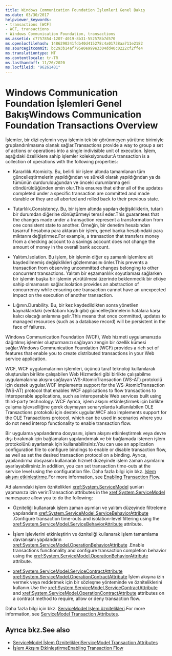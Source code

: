 ```yaml
---
title: Windows Communication Foundation İşlemleri Genel Bakış
ms.date: 03/30/2017
helpviewer_keywords:
- transactions [WCF]
- WCF, transactions
- Windows Communication Foundation, transactions
ms.assetid: c7757854-1207-4019-8b31-552578b7d570
ms.openlocfilehash: 1486290241fdb40d415278c4a01738aa711e2182
ms.sourcegitcommit: bc293b14af795e0e999e3304dd40c0222cf2ffe4
ms.translationtype: MT
ms.contentlocale: tr-TR
ms.lasthandoff: 11/26/2020
ms.locfileid: "96261481"
---
```

# <a name="windows-communication-foundation-transactions-overview"></a><span data-ttu-id="d79c7-102">Windows Communication Foundation İşlemleri Genel Bakış</span><span class="sxs-lookup"><span data-stu-id="d79c7-102">Windows Communication Foundation Transactions Overview</span></span>

<span data-ttu-id="d79c7-103">İşlemler, bir dizi eylemin veya işlemin tek bir görünmeyen yürütme birimiyle gruplandırılmasına olanak sağlar.</span><span class="sxs-lookup"><span data-stu-id="d79c7-103">Transactions provide a way to group a set of actions or operations into a single indivisible unit of execution.</span></span> <span data-ttu-id="d79c7-104">İşlem, aşağıdaki özelliklere sahip işlemler koleksiyonudur:</span><span class="sxs-lookup"><span data-stu-id="d79c7-104">A transaction is a collection of operations with the following properties:</span></span>  
  
- <span data-ttu-id="d79c7-105">Kararlılık.</span><span class="sxs-lookup"><span data-stu-id="d79c7-105">Atomicity.</span></span> <span data-ttu-id="d79c7-106">Bu, belirli bir işlem altında tamamlanan tüm güncelleştirmelerin yapıldığından ve sürekli olarak yapıldığından ya da tümünün durdurulduğundan ve önceki durumlarına geri döndürüldüğünden emin olur.</span><span class="sxs-lookup"><span data-stu-id="d79c7-106">This ensures that either all of the updates completed under a specific transaction are committed and made durable or they are all aborted and rolled back to their previous state.</span></span>  
  
- <span data-ttu-id="d79c7-107">Tutarlılık.</span><span class="sxs-lookup"><span data-stu-id="d79c7-107">Consistency.</span></span> <span data-ttu-id="d79c7-108">Bu, bir işlem altında yapılan değişikliklerin, tutarlı bir durumdan diğerine dönüştürmeyi temsil eder.</span><span class="sxs-lookup"><span data-stu-id="d79c7-108">This guarantees that the changes made under a transaction represent a transformation from one consistent state to another.</span></span> <span data-ttu-id="d79c7-109">Örneğin, bir denetim hesabından tasarruf hesabına para aktaran bir işlem, genel banka hesabındaki para miktarını değiştirmez.</span><span class="sxs-lookup"><span data-stu-id="d79c7-109">For example, a transaction that transfers money from a checking account to a savings account does not change the amount of money in the overall bank account.</span></span>  
  
- <span data-ttu-id="d79c7-110">Yalıtım.</span><span class="sxs-lookup"><span data-stu-id="d79c7-110">Isolation.</span></span> <span data-ttu-id="d79c7-111">Bu işlem, bir işlemin diğer eş zamanlı işlemlere ait kaydedilmemiş değişiklikleri gözlemmasını önler.</span><span class="sxs-lookup"><span data-stu-id="d79c7-111">This prevents a transaction from observing uncommitted changes belonging to other concurrent transactions.</span></span> <span data-ttu-id="d79c7-112">Yalıtım bir eşzamanlılık soyutlaması sağlarken bir işlemin başka bir işlemin yürütülmesi üzerinde beklenmedik bir etkiye sahip olmamasını sağlar.</span><span class="sxs-lookup"><span data-stu-id="d79c7-112">Isolation provides an abstraction of concurrency while ensuring one transaction cannot have an unexpected impact on the execution of another transaction.</span></span>  
  
- <span data-ttu-id="d79c7-113">Lığının.</span><span class="sxs-lookup"><span data-stu-id="d79c7-113">Durability.</span></span> <span data-ttu-id="d79c7-114">Bu, bir kez kaydedildikten sonra yönetilen kaynaklardaki (veritabanı kaydı gibi) güncelleştirmelerin hatalara karşı kalıcı olacağı anlamına gelir.</span><span class="sxs-lookup"><span data-stu-id="d79c7-114">This means that once committed, updates to managed resources (such as a database record) will be persistent in the face of failures.</span></span>  
  
 <span data-ttu-id="d79c7-115">Windows Communication Foundation (WCF), Web hizmeti uygulamanızda dağıtılmış işlemler oluşturmanızı sağlayan zengin bir özellik kümesi sağlar.</span><span class="sxs-lookup"><span data-stu-id="d79c7-115">Windows Communication Foundation (WCF) provides a rich set of features that enable you to create distributed transactions in your Web service application.</span></span>  
  
 <span data-ttu-id="d79c7-116">WCF, WCF uygulamalarının işlemleri, üçüncü taraf teknoloji kullanılarak oluşturulan birlikte çalışabilen Web Hizmetleri gibi birlikte çalışabilme uygulamalarına akışını sağlayan WS-AtomicTransaction (WS-AT) protokolü için destek uygular.</span><span class="sxs-lookup"><span data-stu-id="d79c7-116">WCF implements support for the WS-AtomicTransaction (WS-AT) protocol that enables WCF applications to flow transactions to interoperable applications, such as interoperable Web services built using third-party technology.</span></span> <span data-ttu-id="d79c7-117">WCF Ayrıca, işlem akışını etkinleştirmek için birlikte çalışma işlevselliğine gerek duymayan senaryolarda kullanılabilen OLE Transactions protokolü için destek uygular.</span><span class="sxs-lookup"><span data-stu-id="d79c7-117">WCF also implements support for the OLE Transactions protocol, which can be used in scenarios where you do not need interop functionality to enable transaction flow.</span></span>  
  
 <span data-ttu-id="d79c7-118">Bir uygulama yapılandırma dosyasını, işlem akışını etkinleştirmek veya devre dışı bırakmak için bağlamaları yapılandırmak ve bir bağlamada istenen işlem protokolünü ayarlamak için kullanabilirsiniz.</span><span class="sxs-lookup"><span data-stu-id="d79c7-118">You can use an application configuration file to configure bindings to enable or disable transaction flow, as well as set the desired transaction protocol on a binding.</span></span> <span data-ttu-id="d79c7-119">Ayrıca, yapılandırma dosyasını kullanarak hizmet düzeyinde işlem zaman aşımlarını ayarlayabilirsiniz.</span><span class="sxs-lookup"><span data-stu-id="d79c7-119">In addition, you can set transaction time-outs at the service level using the configuration file.</span></span> <span data-ttu-id="d79c7-120">Daha fazla bilgi için bkz. [Işlem akışını etkinleştirme](enabling-transaction-flow.md).</span><span class="sxs-lookup"><span data-stu-id="d79c7-120">For more information, see [Enabling Transaction Flow](enabling-transaction-flow.md).</span></span>  
  
 <span data-ttu-id="d79c7-121">Ad alanındaki işlem öznitelikleri <xref:System.ServiceModel> şunları yapmanıza izin verir:</span><span class="sxs-lookup"><span data-stu-id="d79c7-121">Transaction attributes in the <xref:System.ServiceModel> namespace allow you to do the following:</span></span>  
  
- <span data-ttu-id="d79c7-122">Özniteliği kullanarak işlem zaman aşımları ve yalıtım düzeyinde filtreleme yapılandırın <xref:System.ServiceModel.ServiceBehaviorAttribute> .</span><span class="sxs-lookup"><span data-stu-id="d79c7-122">Configure transaction time-outs and isolation-level filtering using the <xref:System.ServiceModel.ServiceBehaviorAttribute> attribute.</span></span>  
  
- <span data-ttu-id="d79c7-123">İşlem işlevlerini etkinleştirin ve özniteliği kullanarak işlem tamamlama davranışını yapılandırın <xref:System.ServiceModel.OperationBehaviorAttribute> .</span><span class="sxs-lookup"><span data-stu-id="d79c7-123">Enable transactions functionality and configure transaction completion behavior using the <xref:System.ServiceModel.OperationBehaviorAttribute> attribute.</span></span>  
  
- <span data-ttu-id="d79c7-124"><xref:System.ServiceModel.ServiceContractAttribute> <xref:System.ServiceModel.OperationContractAttribute> İşlem akışına izin vermek veya reddetmek için bir sözleşme yönteminde ve özniteliklerini kullanın.</span><span class="sxs-lookup"><span data-stu-id="d79c7-124">Use the <xref:System.ServiceModel.ServiceContractAttribute> and <xref:System.ServiceModel.OperationContractAttribute> attributes on a contract method to require, allow or deny transaction flow.</span></span>  
  
 <span data-ttu-id="d79c7-125">Daha fazla bilgi için bkz. [ServiceModel Işlem öznitelikleri](servicemodel-transaction-attributes.md).</span><span class="sxs-lookup"><span data-stu-id="d79c7-125">For more information, see [ServiceModel Transaction Attributes](servicemodel-transaction-attributes.md).</span></span>  
  
## <a name="see-also"></a><span data-ttu-id="d79c7-126">Ayrıca bkz.</span><span class="sxs-lookup"><span data-stu-id="d79c7-126">See also</span></span>

- [<span data-ttu-id="d79c7-127">ServiceModel İşlem Öznitelikleri</span><span class="sxs-lookup"><span data-stu-id="d79c7-127">ServiceModel Transaction Attributes</span></span>](servicemodel-transaction-attributes.md)
- [<span data-ttu-id="d79c7-128">İşlem Akışını Etkinleştirme</span><span class="sxs-lookup"><span data-stu-id="d79c7-128">Enabling Transaction Flow</span></span>](enabling-transaction-flow.md)
